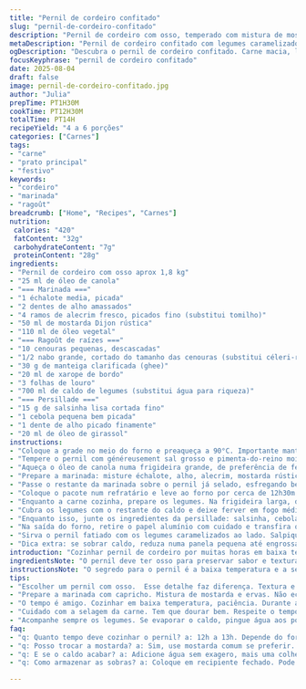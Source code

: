 ```yaml
---
title: "Pernil de cordeiro confitado"
slug: "pernil-de-cordeiro-confitado"
description: "Pernil de cordeiro com osso, temperado com mistura de mostarda e ervas, cozido lentamente para garantir maciez extrema. Acompanhado por legumes raízes caramelizados com toque de xarope de bordo, trazendo equilíbrio doce e terroso. Finalizado com persillade aromática, entrega nuances frescas e profundas. Técnica longa, baixa temperatura, realça sabor natural da carne e textura untuosa dos legumes. Substitui mostarda Dijon por mostarda dijon rústica para mais textura. Inclui gengibre fresco ralado no ragoût para toque picante e aquecedor. Receita sem glúten, ovos, lactose e sem nozes, perfeita para quem busca conforto sem complicação."
metaDescription: "Pernil de cordeiro confitado com legumes caramelizados é uma refeição reconfortante e cheia de sabor. Aprenda essa técnica de cozimento lento."
ogDescription: "Descubra o pernil de cordeiro confitado. Carne macia, legumes doces. Receita perfeita para impressionar em qualquer ocasião."
focusKeyphrase: "pernil de cordeiro confitado"
date: 2025-08-04
draft: false
image: pernil-de-cordeiro-confitado.jpg
author: "Julia"
prepTime: PT1H30M
cookTime: PT12H30M
totalTime: PT14H
recipeYield: "4 a 6 porções"
categories: ["Carnes"]
tags:
- "carne"
- "prato principal"
- "festivo"
keywords:
- "cordeiro"
- "marinada"
- "ragoût"
breadcrumb: ["Home", "Recipes", "Carnes"]
nutrition: 
 calories: "420"
 fatContent: "32g"
 carbohydrateContent: "7g"
 proteinContent: "28g"
ingredients:
- "Pernil de cordeiro com osso aprox 1,8 kg"
- "25 ml de óleo de canola"
- "=== Marinada ==="
- "1 échalote media, picada"
- "2 dentes de alho amassados"
- "4 ramos de alecrim fresco, picados fino (substitui tomilho)"
- "50 ml de mostarda Dijon rústica"
- "110 ml de óleo vegetal"
- "=== Ragoût de raízes ==="
- "10 cenouras pequenas, descascadas"
- "1/2 nabo grande, cortado do tamanho das cenouras (substitui céleri-rave)"
- "30 g de manteiga clarificada (ghee)"
- "20 ml de xarope de bordo"
- "3 folhas de louro"
- "700 ml de caldo de legumes (substitui água para riqueza)"
- "=== Persillade ==="
- "15 g de salsinha lisa cortada fino"
- "1 cebola pequena bem picada"
- "1 dente de alho picado finamente"
- "20 ml de óleo de girassol"
instructions:
- "Coloque a grade no meio do forno e preaqueça a 90°C. Importante manter temperatura constante baixa para que a carne cozinhe lentamente e fique quase desmanchando."
- "Tempere o pernil com généreusement sal grosso e pimenta-do-reino moída na hora. Nada de economizar aqui, essa camada de tempero vai formar crosta saborosa."
- "Aqueça o óleo de canola numa frigideira grande, de preferência de ferro ou inox, até começar a soltar fumaça leve. Sele o pernil em fogo alto, dourando todos os lados uniformemente. Isso cria a reação de Maillard, trazendo cor e umami intenso. Reserve a carne."
- "Prepare a marinada: misture échalote, alho, alecrim, mostarda rústica numa tigela. Vá adicionando o óleo vegetal em fio, batendo com fouet para emulsificar – essa textura cremosa fixa melhor na carne. Reserve metade da marinada na geladeira para mais tarde."
- "Passe o restante da marinada sobre o pernil já selado, esfregando bem para aderir. Envolva a carne num papel-alumínio bem fechado, assegurando que não escape vapor nem líquidos."
- "Coloque o pacote num refratário e leve ao forno por cerca de 12h30m a 13h15m. Esse tempo pode variar dependendo do forno, observe que a carne deve estar mole ao toque, quase escorrer do osso."
- "Enquanto a carne cozinha, prepare os legumes. Na frigideira larga, derreta a manteiga clarificada e adicione cenouras, nabo e 1 colher do caldo para dar sabor. Adicione o xarope de bordo e as folhas de louro. Tempere com sal e pimenta."
- "Cubra os legumes com o restante do caldo e deixe ferver em fogo médio até o líquido evaporar totalmente. Nesse ponto, mexa frequentemente para que os legumes caramelizem bem, ganhem brilho e toque amanteigado. Ajuste o sal. Se faltar líquido, pingue um pouco de água sem exagerar para não ficar cozido demais."
- "Enquanto isso, junte os ingredientes da persillade: salsinha, cebola, alho e óleo, misture bem e leve à geladeira até servir. Essa mistura fresca vai cortar a gordura da carne e equilibrar o prato."
- "Na saída do forno, retire o papel alumínio com cuidado e transfira o pernil para um prato de servir. Regue com o molho que se formou dentro do pacote - esse caldo é puro sabor de cordeiro, especiarias e mostarda."
- "Sirva o pernil fatiado com os legumes caramelizados ao lado. Salpique a persillade por cima da carne e dos legumes para dar toque final aromático. A marinada do início pode ser servida à parte para quem quiser reforçar o sabor picante e ácido."
- "Dica extra: se sobrar caldo, reduza numa panela pequena até engrossar e use como molho intenso para lambuzar a carne. Se não tiver xarope de bordo, pode usar mel claro, mas diminua a quantidade para não pesar."
introduction: "Cozinhar pernil de cordeiro por muitas horas em baixa temperatura é descobrir um universo de sabores. A técnica do confit lembra conservação, mas aqui o objetivo é maciez quase que sublime. Ao combinar a rusticidade da mostarda Dijonnaise rústica e aromas frescos do alecrim, a carne ganha personalidade. Os legumes ganham vida com o toque adocicado do xarope de bordo, que confere aquela crosta brilhante e textura untuosa. A persillade traz frescor e equilíbrio, indispensável para quebrar a gordura natural da carne. A receita aceita variações – já testei com nabo no lugar do céleri-rave, e fica ótimo, mais terroso. O segredo está no controle da temperatura e paciência – observe cor da crosta, textura dos legumes, aroma que invade a cozinha, e ajuste o tempo conforme seu forno. Um prato para impressionar e aconchegar."
ingredientsNote: "O pernil deve ter osso para preservar sabor e textura durante o cozimento longo. A substituição do tomilho pelo alecrim confere um toque mais resinosa, que combina melhor com a rusticidade do confit. Troque o céleri-rave pelo nabo para variação de sabor, mais terroso e menos doce. O óleo vegetal na marinada pode ser qualquer óleo neutro, canola, girassol ou milho, escolha pelo ponto de fumaça e sabor. Para o toque diferente no ragoût, o uso de manteiga clarificada (ghee) evita que os legumes queimem e dá untuosidade limpa. O açúcar vem do xarope bordo, que pode ser substituído por mel, mas use menos para não dominar. Ajuste sal com moderação, pois a carne e o caldo já são naturalmente salgados. A persillade é uma finalização simples, use óleo neutro para deixar as ervas brilhantes e frescas."
instructionsNote: "O segredo para o pernil é a baixa temperatura e a selagem eficiente. Dourar bem a carne cria sabor, não pule essa etapa mesmo que pareça demorado. O tempo de forno é uma base, o ponto mesmo se vê ao toque – carne deve ceder sem desmanchar na mão. Para a marinada, emulsifique o óleo com o fouet para evitar que escorra da carne durante o cozimento. O papel alumínio age como mini panela de vapor, garantindo que a carne cozinhe nas próprias sucos. No ragoût, observe o nível da água/caldo para que os legumes não cozinhem demais, devem ficar firme-macio com brilho na superfície. Ao evaporar totalmente o líquido, mexa com colher de madeira para um leve caramelizado, isso realça sabor. A persillade só entra no final para manter frescor, não cozinhe para não perder aroma. Pequenos ajustes no sal e pimenta durante o processo são fundamentais para equilíbrio geral."
tips:
- "Escolher um pernil com osso.  Esse detalhe faz diferença. Textura e sabor são elevados. O osso libera colágeno. Não pule essa etapa."
- "Prepare a marinada com capricho. Mistura de mostarda e ervas. Não economize nos temperos. A marinada é crucial para a absorção de sabores. Olhe a textura, bem cremosa."
- "O tempo é amigo. Cozinhar em baixa temperatura, paciência. Durante as primeiras horas, aroma invade a cozinha. Sorrentino dos legumes nessa etapa. Dourados, brilhantes."
- "Cuidado com a selagem da carne. Tem que dourar bem. Respeite o tempo, não adianta correr. Se não dourar, não terá aquela crosta mágica que traz sabor."
- "Acompanhe sempre os legumes. Se evaporar o caldo, pingue água aos poucos. Não deixe cozinhar demais. Eles devem ser firmes e macios, sem desmanchar."
faq:
- "q: Quanto tempo deve cozinhar o pernil? a: 12h a 13h. Depende do forno. Fique de olho. Carne deve estar mole ao toque, quase caindo do osso."
- "q: Posso trocar a mostarda? a: Sim, use mostarda comum se preferir. Porém saiba que a rústica traz mais textura. Não subestime isso."
- "q: E se o caldo acabar? a: Adicione água sem exagero, mais uma colher de sopa. Mas mantenha a consistência e sabor. Atenção aos legumes."
- "q: Como armazenar as sobras? a: Coloque em recipiente fechado. Pode ficar na geladeira por até três dias. Reaqueça suavemente na panela, não no micro-ondas."

---
```


